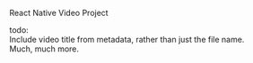 React Native Video Project

todo:  
Include video title from metadata, rather than just the file name.  
Much, much more.  
